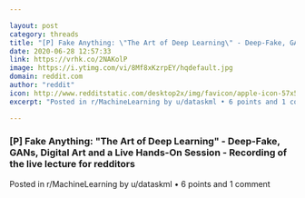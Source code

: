 ```yaml
---

layout: post
category: threads
title: "[P] Fake Anything: \"The Art of Deep Learning\" - Deep-Fake, GANs, Digital Art and a Live Hands-On Session - Recording of the live lecture for redditors"
date: 2020-06-28 12:57:33
link: https://vrhk.co/2NAKolP
image: https://i.ytimg.com/vi/8Mf8xKzrpEY/hqdefault.jpg
domain: reddit.com
author: "reddit"
icon: http://www.redditstatic.com/desktop2x/img/favicon/apple-icon-57x57.png
excerpt: "Posted in r/MachineLearning by u/dataskml • 6 points and 1 comment"

---
```


### [P] Fake Anything: "The Art of Deep Learning" - Deep-Fake, GANs, Digital Art and a Live Hands-On Session - Recording of the live lecture for redditors

Posted in r/MachineLearning by u/dataskml • 6 points and 1 comment